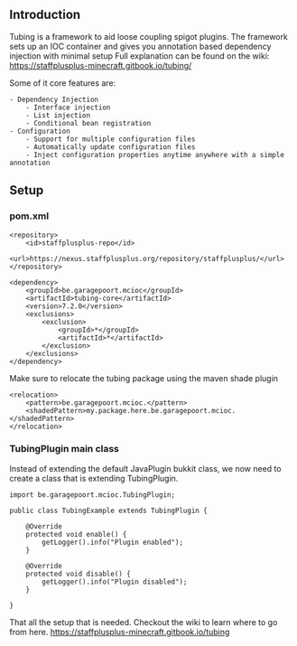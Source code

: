 ## Introduction

Tubing is a framework to aid loose coupling spigot plugins.
The framework sets up an IOC container and gives you annotation based dependency injection with minimal setup
Full explanation can be found on the wiki: https://staffplusplus-minecraft.gitbook.io/tubing/

Some of it core features are:

    - Dependency Injection
        - Interface injection
        - List injection
        - Conditional bean registration
    - Configuration
        - Support for multiple configuration files
        - Automatically update configuration files
        - Inject configuration properties anytime anywhere with a simple annotation

## Setup

### pom.xml

```
<repository>
    <id>staffplusplus-repo</id>
    <url>https://nexus.staffplusplus.org/repository/staffplusplus/</url>
</repository>
```

```
<dependency>
    <groupId>be.garagepoort.mcioc</groupId>
    <artifactId>tubing-core</artifactId>
    <version>7.2.0</version>
    <exclusions>
        <exclusion>
            <groupId>*</groupId>
            <artifactId>*</artifactId>
        </exclusion>
    </exclusions>
</dependency>
```

Make sure to relocate the tubing package using the maven shade plugin

```
<relocation>
    <pattern>be.garagepoort.mcioc.</pattern>
    <shadedPattern>my.package.here.be.garagepoort.mcioc.</shadedPattern>
</relocation>
```

### TubingPlugin main class

Instead of extending the default JavaPlugin bukkit class, we now need to create a class that is extending TubingPlugin.

```
import be.garagepoort.mcioc.TubingPlugin;

public class TubingExample extends TubingPlugin {

    @Override
    protected void enable() {
        getLogger().info("Plugin enabled");
    }

    @Override
    protected void disable() {
        getLogger().info("Plugin disabled");
    }

}
```

That all the setup that is needed. 
Checkout the wiki to learn where to go from here. 
https://staffplusplus-minecraft.gitbook.io/tubing
